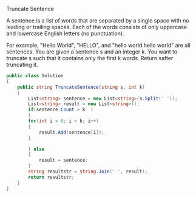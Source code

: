 Truncate Sentence

A sentence is a list of words that are separated by a single space with no leading or trailing spaces. Each of the words consists of only uppercase and lowercase English letters (no punctuation).

For example, "Hello World", "HELLO", and "hello world hello world" are all sentences.
You are given a sentence s​​​​​​ and an integer k​​​​​​. You want to truncate s​​​​​​ such that it contains only the first k​​​​​​ words. Return s​​​​​​ after truncating it.

```csharp
public class Solution
{
    public string TruncateSentence(string s, int k)
    {
        List<string> sentence = new List<string>(s.Split(' '));
        List<string> result = new List<string>();
        if(sentence.Count > k  )
        {
        for(int i = 0; i < k; i++)
        {
            result.Add(sentence[i]);
        }

        } else
        {
            result = sentence;
        }
        string resultstr = string.Join(' ', result);
        return resultstr;
    }
}
